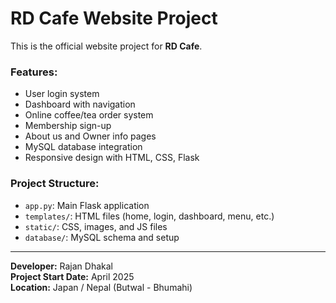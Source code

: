 # RD Cafe Website Project

This is the official website project for **RD Cafe**.

### Features:
- User login system
- Dashboard with navigation
- Online coffee/tea order system
- Membership sign-up
- About us and Owner info pages
- MySQL database integration
- Responsive design with HTML, CSS, Flask

### Project Structure:
- `app.py`: Main Flask application
- `templates/`: HTML files (home, login, dashboard, menu, etc.)
- `static/`: CSS, images, and JS files
- `database/`: MySQL schema and setup

---

**Developer:** Rajan Dhakal  
**Project Start Date:** April 2025  
**Location:** Japan / Nepal (Butwal - Bhumahi)